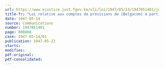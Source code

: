 ```yaml
---
url: https://www.ejustice.just.fgov.be/eli/loi/1947/05/14/1947051401/justel
title-fr: "Loi relative aux comptes de prévisions de [Belgacom] à partir du 1er janvier 1947 (modifié par L 1991-03-21/30, art. 55)"
date: 1947-05-14
source: Communications
number: 1947051401
page: 888888
case: 1947-05-14/01
publication: 1947-05-22
starts:
modifies:
pdf-original:
pdf-consolidated:
---
```


